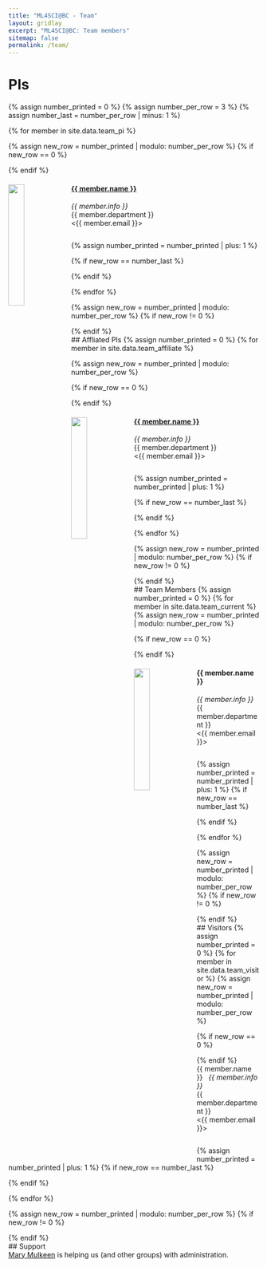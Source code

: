 ```yaml
---
title: "ML4SCI@BC - Team"
layout: gridlay
excerpt: "ML4SCI@BC: Team members"
sitemap: false
permalink: /team/
---
```

# PIs

{% assign number_printed = 0 %}
{% assign number_per_row = 3 %}
{% assign number_last = number_per_row | minus: 1 %}

{% for member in site.data.team_pi %}

{% assign new_row = number_printed | modulo: number_per_row %}
{% if new_row == 0 %}
<div class="row">
{% endif %}

<div class="col-sm-4 clearfix">
  <img src="{{ site.url }}{{ site.baseurl }}/images/teampic/{{ member.photo }}" class="img-responsive" width="25%" style="float: left" />
  <h4><a href="{{ member.website }}">{{ member.name }}</a></h4>
  <i>{{ member.info }} </i>
  <br> {{ member.department }}
  <br> <{{ member.email }}>
  <ul style="overflow: hidden">
  </ul>
</div>

{% assign number_printed = number_printed | plus: 1 %}

{% if new_row == number_last %}
</div>
{% endif %}

{% endfor %}

{% assign new_row = number_printed | modulo: number_per_row %}
{% if new_row != 0 %}
</div>
{% endif %}

<br/>
## Affliated PIs
{% assign number_printed = 0 %}
{% for member in site.data.team_affiliate %}

{% assign new_row = number_printed | modulo: number_per_row %}

{% if new_row == 0 %}
<div class="row">
{% endif %}

<div class="col-sm-4 clearfix">
  <img src="{{ site.url }}{{ site.baseurl }}/images/teampic/{{ member.photo }}" class="img-responsive" width="25%" style="float: left" />
  <h4><a href="{{ member.website }}">{{ member.name }}</a></h4>
  <i>{{ member.info }}</i> 
  <br> {{ member.department }}
  <br> <{{ member.email }}>
  <ul style="overflow: hidden">
  </ul>
</div>

{% assign number_printed = number_printed | plus: 1 %}

{% if new_row == number_last %}
</div>
{% endif %}

{% endfor %}

{% assign new_row = number_printed | modulo: number_per_row %}
{% if new_row != 0 %}
</div>
{% endif %}

<br/>
## Team Members
{% assign number_printed = 0 %}
{% for member in site.data.team_current %}
{% assign new_row = number_printed | modulo: number_per_row %}

{% if new_row == 0 %}
<div class="row">
{% endif %}

<div class="col-sm-4 clearfix">
  <img src="{{ site.url }}{{ site.baseurl }}/images/teampic/{{ member.photo }}" class="img-responsive" width="25%" style="float: left" />
  <h4>{{ member.name }}</h4>
  <i>{{ member.info }}</i> 
  <br> {{ member.department }}
  <br> <{{ member.email }}>
  <ul style="overflow: hidden">
  </ul>
</div>

{% assign number_printed = number_printed | plus: 1 %}
{% if new_row == number_last %}
</div>
{% endif %}

{% endfor %}

{% assign new_row = number_printed | modulo: number_per_row %}
{% if new_row != 0 %}
</div>
{% endif %}

<br/>
## Visitors
{% assign number_printed = 0 %}
{% for member in site.data.team_visitor %}
{% assign new_row = number_printed | modulo: number_per_row %}

{% if new_row == 0 %}
<div class="row">
{% endif %}

<div class="col-sm-4 clearfix">
  {{ member.name }} &nbsp;
  <i>{{ member.info }}</i> 
  <br> {{ member.department }}
  <br> <{{ member.email }}>
  <ul style="overflow: hidden">
  </ul>
</div>

{% assign number_printed = number_printed | plus: 1 %}
{% if new_row == number_last %}
</div>
{% endif %}

{% endfor %}

{% assign new_row = number_printed | modulo: number_per_row %}
{% if new_row != 0 %}
</div>
{% endif %}

<!--div>
<br/>
## Alumni
{% assign number_printed = 0 %}
{% for member in site.data.team_alumni %}
{% assign new_row = number_printed | modulo: number_per_row %}

{% if new_row == 0 %}
<div class="row">
{% endif %}

<div class="col-sm-4 clearfix">
  {{ member.name }} &nbsp;
  <i>{{ member.info }}</i> 
  <ul style="overflow: hidden">
  </ul>
</div>

{% assign number_printed = number_printed | plus: 1 %}
{% if new_row == number_last %}
</div>
{% endif %}

{% endfor %}

{% assign new_row = number_printed | modulo: number_per_row %}
{% if new_row != 0 %}
</div>
{% endif %}
</div-->


<br/>
## Support
<div class="row">
<a href="mailto:mary.mulkeen@bc.edu">Mary Mulkeen</a> is helping us (and other groups) with administration.
</div>
